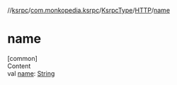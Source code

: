 //[ksrpc](../../../index.md)/[com.monkopedia.ksrpc](../../index.md)/[KsrpcType](../index.md)/[HTTP](index.md)/[name](name.md)



# name  
[common]  
Content  
val [name](name.md): [String](https://kotlinlang.org/api/latest/jvm/stdlib/kotlin/-string/index.html)  



